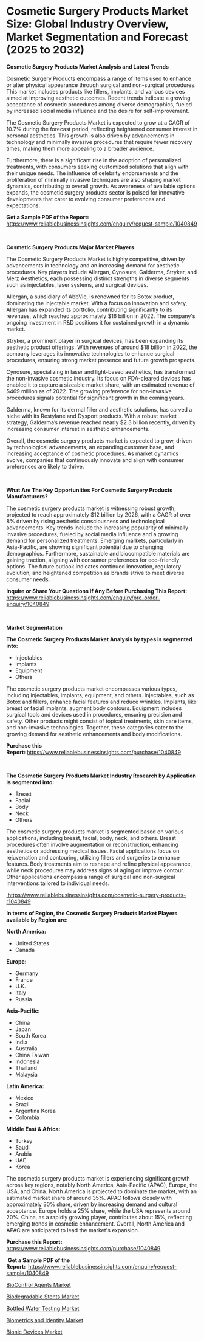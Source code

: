 <p><h1>Cosmetic Surgery Products Market Size: Global Industry Overview, Market Segmentation and Forecast (2025 to 2032)</h1></p><p><strong>Cosmetic Surgery Products Market Analysis and Latest Trends</strong></p>
<p><p>Cosmetic Surgery Products encompass a range of items used to enhance or alter physical appearance through surgical and non-surgical procedures. This market includes products like fillers, implants, and various devices aimed at improving aesthetic outcomes. Recent trends indicate a growing acceptance of cosmetic procedures among diverse demographics, fueled by increased social media influence and the desire for self-improvement.</p><p>The Cosmetic Surgery Products Market is expected to grow at a CAGR of 10.7% during the forecast period, reflecting heightened consumer interest in personal aesthetics. This growth is also driven by advancements in technology and minimally invasive procedures that require fewer recovery times, making them more appealing to a broader audience.</p><p>Furthermore, there is a significant rise in the adoption of personalized treatments, with consumers seeking customized solutions that align with their unique needs. The influence of celebrity endorsements and the proliferation of minimally invasive techniques are also shaping market dynamics, contributing to overall growth. As awareness of available options expands, the cosmetic surgery products sector is poised for innovative developments that cater to evolving consumer preferences and expectations.</p></p>
<p><strong>Get a Sample PDF of the Report:&nbsp;</strong> <a href="https://www.reliablebusinessinsights.com/enquiry/request-sample/1040849?utm_campaign=101&utm_medium=2&utm_source=Github&utm_content=ia&utm_term=06032025&utm_id=cosmetic-surgery-products">https://www.reliablebusinessinsights.com/enquiry/request-sample/1040849</a></p>
<p>&nbsp;</p>
<p><strong>Cosmetic Surgery Products Major Market Players</strong></p>
<p><p>The Cosmetic Surgery Products Market is highly competitive, driven by advancements in technology and an increasing demand for aesthetic procedures. Key players include Allergan, Cynosure, Galderma, Stryker, and Merz Aesthetics, each possessing distinct strengths in diverse segments such as injectables, laser systems, and surgical devices.</p><p>Allergan, a subsidiary of AbbVie, is renowned for its Botox product, dominating the injectable market. With a focus on innovation and safety, Allergan has expanded its portfolio, contributing significantly to its revenues, which reached approximately $16 billion in 2022. The company's ongoing investment in R&D positions it for sustained growth in a dynamic market.</p><p>Stryker, a prominent player in surgical devices, has been expanding its aesthetic product offerings. With revenues of around $18 billion in 2022, the company leverages its innovative technologies to enhance surgical procedures, ensuring strong market presence and future growth prospects.</p><p>Cynosure, specializing in laser and light-based aesthetics, has transformed the non-invasive cosmetic industry. Its focus on FDA-cleared devices has enabled it to capture a sizeable market share, with an estimated revenue of $469 million as of 2022. The growing preference for non-invasive procedures signals potential for significant growth in the coming years.</p><p>Galderma, known for its dermal filler and aesthetic solutions, has carved a niche with its Restylane and Dysport products. With a robust market strategy, Galderma’s revenue reached nearly $2.3 billion recently, driven by increasing consumer interest in aesthetic enhancements.</p><p>Overall, the cosmetic surgery products market is expected to grow, driven by technological advancements, an expanding customer base, and increasing acceptance of cosmetic procedures. As market dynamics evolve, companies that continuously innovate and align with consumer preferences are likely to thrive.</p></p>
<p>&nbsp;</p>
<p><strong>What Are The Key Opportunities For Cosmetic Surgery Products Manufacturers?</strong></p>
<p><p>The cosmetic surgery products market is witnessing robust growth, projected to reach approximately $12 billion by 2026, with a CAGR of over 8% driven by rising aesthetic consciousness and technological advancements. Key trends include the increasing popularity of minimally invasive procedures, fueled by social media influence and a growing demand for personalized treatments. Emerging markets, particularly in Asia-Pacific, are showing significant potential due to changing demographics. Furthermore, sustainable and biocompatible materials are gaining traction, aligning with consumer preferences for eco-friendly options. The future outlook indicates continued innovation, regulatory evolution, and heightened competition as brands strive to meet diverse consumer needs.</p></p>
<p><strong>Inquire or Share Your Questions If Any Before Purchasing This Report:</strong> <a href="https://www.reliablebusinessinsights.com/enquiry/pre-order-enquiry/1040849?utm_campaign=101&utm_medium=2&utm_source=Github&utm_content=ia&utm_term=06032025&utm_id=cosmetic-surgery-products">https://www.reliablebusinessinsights.com/enquiry/pre-order-enquiry/1040849</a></p>
<p>&nbsp;</p>
<p><strong>Market Segmentation</strong></p>
<p><strong>The Cosmetic Surgery Products Market Analysis by types is segmented into:</strong></p>
<p><ul><li>Injectables</li><li>Implants</li><li>Equipment</li><li>Others</li></ul></p>
<p><p>The cosmetic surgery products market encompasses various types, including injectables, implants, equipment, and others. Injectables, such as Botox and fillers, enhance facial features and reduce wrinkles. Implants, like breast or facial implants, augment body contours. Equipment includes surgical tools and devices used in procedures, ensuring precision and safety. Other products might consist of topical treatments, skin care items, and non-invasive technologies. Together, these categories cater to the growing demand for aesthetic enhancements and body modifications.</p></p>
<p><strong>Purchase this Report:&nbsp;</strong><a href="https://www.reliablebusinessinsights.com/purchase/1040849?utm_campaign=101&utm_medium=2&utm_source=Github&utm_content=ia&utm_term=06032025&utm_id=cosmetic-surgery-products">https://www.reliablebusinessinsights.com/purchase/1040849</a></p>
<p>&nbsp;</p>
<p><strong>The Cosmetic Surgery Products Market Industry Research by Application is segmented into:</strong></p>
<p><ul><li>Breast</li><li>Facial</li><li>Body</li><li>Neck</li><li>Others</li></ul></p>
<p><p>The cosmetic surgery products market is segmented based on various applications, including breast, facial, body, neck, and others. Breast procedures often involve augmentation or reconstruction, enhancing aesthetics or addressing medical issues. Facial applications focus on rejuvenation and contouring, utilizing fillers and surgeries to enhance features. Body treatments aim to reshape and refine physical appearance, while neck procedures may address signs of aging or improve contour. Other applications encompass a range of surgical and non-surgical interventions tailored to individual needs.</p></p>
<p><a href="https://www.reliablebusinessinsights.com/cosmetic-surgery-products-r1040849?utm_campaign=101&utm_medium=2&utm_source=Github&utm_content=ia&utm_term=06032025&utm_id=cosmetic-surgery-products">&nbsp;https://www.reliablebusinessinsights.com/cosmetic-surgery-products-r1040849</a></p>
<p><strong>In terms of Region, the Cosmetic Surgery Products Market Players available by Region are:</strong></p>
<p>
    <p> <strong> North America: </strong>
        <ul>
            <li>United States</li>
            <li>Canada</li>
        </ul>
        </p> 
    <p> <strong> Europe: </strong>
        <ul>
            <li>Germany</li>
            <li>France</li>
            <li>U.K.</li>
            <li>Italy</li>
            <li>Russia</li>
        </ul>
        </p> 
    <p> <strong> Asia-Pacific: </strong>
        <ul>
            <li>China</li>
            <li>Japan</li>
            <li>South Korea</li>
            <li>India</li>
            <li>Australia</li>
            <li>China Taiwan</li>
            <li>Indonesia</li>
            <li>Thailand</li>
            <li>Malaysia</li>
        </ul>
        </p> 
    <p> <strong> Latin America: </strong>
        <ul>
            <li>Mexico</li>
            <li>Brazil</li>
            <li>Argentina Korea</li>
            <li>Colombia</li>
        </ul>
        </p> 
    <p> <strong> Middle East & Africa: </strong>
        <ul>
            <li>Turkey</li>
            <li>Saudi</li>
            <li>Arabia</li>
            <li>UAE</li>
            <li>Korea</li>
        </ul>
    </p>
    </p>
<p><p>The cosmetic surgery products market is experiencing significant growth across key regions, notably North America, Asia-Pacific (APAC), Europe, the USA, and China. North America is projected to dominate the market, with an estimated market share of around 35%. APAC follows closely with approximately 30% share, driven by increasing demand and cultural acceptance. Europe holds a 25% share, while the USA represents around 20%. China, as a rapidly growing player, contributes about 15%, reflecting emerging trends in cosmetic enhancement. Overall, North America and APAC are anticipated to lead the market's expansion.</p></p>
<p><strong>Purchase this Report: </strong><a href="https://www.reliablebusinessinsights.com/purchase/1040849?utm_campaign=101&utm_medium=2&utm_source=Github&utm_content=ia&utm_term=06032025&utm_id=cosmetic-surgery-products">https://www.reliablebusinessinsights.com/purchase/1040849</a></p>
<p>&nbsp;<strong>Get a Sample PDF of the Report:&nbsp;&nbsp;</strong><a href="https://www.reliablebusinessinsights.com/enquiry/request-sample/1040849?utm_campaign=101&utm_medium=2&utm_source=Github&utm_content=ia&utm_term=06032025&utm_id=cosmetic-surgery-products">https://www.reliablebusinessinsights.com/enquiry/request-sample/1040849</a></p>
<p><strong></strong></p>
<p><p><a href="https://github.com/berkemiars2j/Market-Research-Report-List-1/blob/main/biocontrol-agents-market.md?utm_campaign=101&utm_medium=2&utm_source=Github&utm_content=ia&utm_term=06032025&utm_id=cosmetic-surgery-products">BioControl Agents Market</a></p><p><a href="https://github.com/kaforarvero/Market-Research-Report-List-1/blob/main/biodegradable-stents-market.md?utm_campaign=101&utm_medium=2&utm_source=Github&utm_content=ia&utm_term=06032025&utm_id=cosmetic-surgery-products">Biodegradable Stents Market</a></p><p><a href="https://github.com/messonmengen75/Market-Research-Report-List-1/blob/main/bottled-water-testing-market.md?utm_campaign=101&utm_medium=2&utm_source=Github&utm_content=ia&utm_term=06032025&utm_id=cosmetic-surgery-products">Bottled Water Testing Market</a></p><p><a href="https://github.com/djihencygnel74/Market-Research-Report-List-1/blob/main/biometrics-and-identity-market.md?utm_campaign=101&utm_medium=2&utm_source=Github&utm_content=ia&utm_term=06032025&utm_id=cosmetic-surgery-products">Biometrics and Identity Market</a></p><p><a href="https://github.com/zymerivarrik6/Market-Research-Report-List-1/blob/main/bionic-devices-market.md?utm_campaign=101&utm_medium=2&utm_source=Github&utm_content=ia&utm_term=06032025&utm_id=cosmetic-surgery-products">Bionic Devices Market</a></p></p>